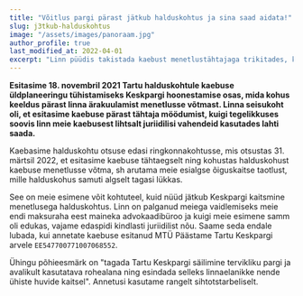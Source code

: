 ```yaml
---
title: "Võitlus pargi pärast jätkub halduskohtus ja sina saad aidata!"
slug: j3tkub-halduskohtus
image: "/assets/images/panoraam.jpg"
author_profile: true
last_modified_at: 2022-04-01
excerpt: "Linn püüdis takistada kaebust menetlustähtajaga trikitades, kuid ringkonnakohus sundis halduskohtu meie kaebuse menetlusse võtma."
---
```


**Esitasime 18. novembril 2021 Tartu halduskohtule kaebuse üldplaneeringu tühistamiseks Keskpargi hoonestamise osas, mida kohus keeldus pärast linna ärakuulamist menetlusse võtmast. Linna seisukoht oli, et esitasime kaebuse pärast tähtaja möödumist, kuigi tegelikkuses soovis linn meie kaebusest lihtsalt juriidilisi vahendeid kasutades lahti saada.**

Kaebasime halduskohtu otsuse edasi ringkonnakohtusse, mis otsustas 31. märtsil 2022, et esitasime kaebuse tähtaegselt ning kohustas halduskohust kaebuse menetlusse võtma, sh arutama meie esialgse õiguskaitse taotlust, mille halduskohus samuti algselt tagasi lükkas.

See on meie esimene võit kohtuteel, kuid nüüd jätkub Keskpargi kaitsmine menetlusega halduskohtus. Linn on palganud meiega vaidlemiseks meie endi maksuraha eest maineka advokaadibüroo ja kuigi meie esimene samm oli edukas, vajame edaspidi kindlasti juriidilist nõu. Saame seda endale lubada, kui annetate kaebuse esitanud MTÜ Päästame Tartu Keskpargi arvele `EE547700771007068552`.

Ühingu põhieesmärk on "tagada Tartu Keskpargi säilimine tervikliku pargi ja avalikult kasutatava rohealana ning esindada selleks linnaelanikke nende ühiste huvide kaitsel". Annetusi kasutame rangelt sihtotstarbeliselt.
